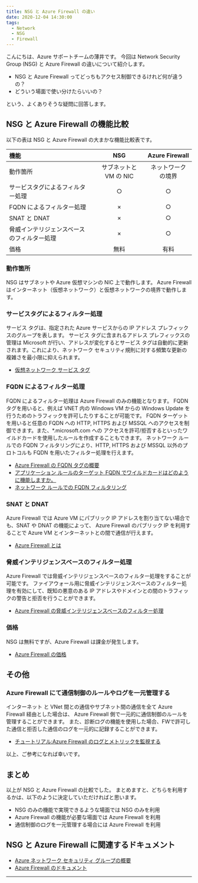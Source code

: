 ```yaml
---
title: NSG と Azure Firewall の違い
date: 2020-12-04 14:30:00 
tags:
  - Network
  - NSG
  - Firewall
---
```


こんにちは、Azure サポートチームの薄井です。
今回は Network Security Group (NSG) と Azure Firewall の違いについて紹介します。

- NSG と Azure Firewall ってどっちもアクセス制御できるけれど何が違うの？
- どういう場面で使い分けたらいいの？

という、よくありそうな疑問に回答します。

<!-- more -->

## NSG と Azure Firewall の機能比較
以下の表は NSG と Azure Firewall の大まかな機能比較表です。

|                       機能                 | NSG | Azure Firewall |
|:------------------------------------------|:---:|:--------:|
| 動作箇所           |  サブネットと VM の NIC  |    ネットワークの境界    |
| サービスタグによるフィルター処理           |  ○  |     ○    |
| FQDN によるフィルター処理              |  ×  |     ○    |
| SNAT と DNAT                               |  ×  |     ○    |
| 脅威インテリジェンスベースのフィルター処理 |  ×  |     ○    |
| 価格 |  無料  |     有料    |

### 動作箇所
NSG はサブネットや Azure 仮想マシンの NIC 上で動作します。​
Azure Firewall はインターネット（仮想ネットワーク）と仮想ネットワークの境界で動作します。​

### サービスタグによるフィルター処理
サービス タグは、指定された Azure サービスからの IP アドレス プレフィックスのグループを表します。 サービス タグに含まれるアドレス プレフィックスの管理は Microsoft が行い、アドレスが変化するとサービス タグは自動的に更新されます。これにより、ネットワーク セキュリティ規則に対する頻繁な更新の複雑さを最小限に抑えられます。

- [仮想ネットワーク サービス タグ](https://docs.microsoft.com/ja-jp/azure/virtual-network/service-tags-overview)

### FQDN によるフィルター処理
FQDN によるフィルター処理は Azure Firewall のみの機能となります。
FQDN タグを用いると、例えば VNET 内の Windows VM からの Windows Update を行うためのトラフィックを許可したりすることが可能です。
FQDN ターゲットを用いると任意の FQDN への HTTP, HTTPS および MSSQL へのアクセスを制御できます。また、*.microsoft.com への
アクセスを許可/拒否するといったワイルドカードを使用したルールを作成することもできます。
ネットワーク ルールでの FQDN フィルタリングにより、HTTP, HTTPS および MSSQL 以外のプロトコルも FQDN を用いたフィルター処理を行えます。

- [Azure Firewall の FQDN タグの概要](https://docs.microsoft.com/ja-jp/azure/firewall/fqdn-tags)
- [アプリケーション ルールのターゲット FQDN でワイルドカードはどのように機能しますか。](https://docs.microsoft.com/ja-jp/azure/firewall/firewall-faq#how-do-wildcards-work-in-an-application-rule-target-fqdn)
- [ネットワーク ルールでの FQDN フィルタリング](https://docs.microsoft.com/ja-jp/azure/firewall/fqdn-filtering-network-rules)

### SNAT と DNAT
Azure Firewall では Azure VM にパブリック IP アドレスを割り当てない場合でも、SNAT や DNAT の機能によって、
Azure Firewall のパブリック IP を利用することで Azure VM とインターネットとの間で通信が行えます。

- [Azure Firewall とは](https://docs.microsoft.com/ja-jp/azure/firewall/overview#outbound-snat-support)

### 脅威インテリジェンスベースのフィルター処理
Azure Firewall では脅威インテリジェンスベースのフィルター処理をすることが可能です。
ファイアウォール用に脅威インテリジェンスベースのフィルター処理を有効にして、既知の悪意のある IP アドレスやドメインとの間のトラフィックの警告と拒否を行うことができます。

- [Azure Firewall の脅威インテリジェンスベースのフィルター処理](https://docs.microsoft.com/ja-jp/azure/firewall/threat-intel)

### 価格
NSG は無料ですが、Azure Firewall は課金が発生します。

- [Azure Firewall の価格](https://azure.microsoft.com/ja-jp/pricing/details/azure-firewall/)

## その他
### Azure Firewall にて通信制御のルールやログを一元管理する
インターネット と VNet 間との通信やサブネット間の通信を全て Azure Firewall 経由とした場合は、
Azure Firewall 側で一元的に通信制御のルールを管理することができます。
また、診断ログの機能を使用した場合、FWで許可した通信と拒否した通信のログを一元的に記録することができます。

- [チュートリアル:Azure Firewall のログとメトリックを監視する](https://docs.microsoft.com/ja-jp/azure/firewall/tutorial-diagnostics)

以上、ご参考になれば幸いです。

## まとめ
以上が NSG と Azure Firewall の比較でした。
まとめますと、どちらを利用するかは、以下のように決定していただければと思います。

- NSG のみの機能で実現できるような場面では NSG のみを利用
- Azure Firewall の機能が必要な場面では Azure Firewall を利用
- 通信制御のログを一元管理する場合には Azure Firewall を利用

## NSG と Azure Firewall に関連するドキュメント

- [Azure ネットワーク セキュリティ グループの概要](https://docs.microsoft.com/ja-jp/azure/virtual-network/security-overview)
- [Azure Firewall のドキュメント](https://docs.microsoft.com/ja-jp/azure/firewall/)

---